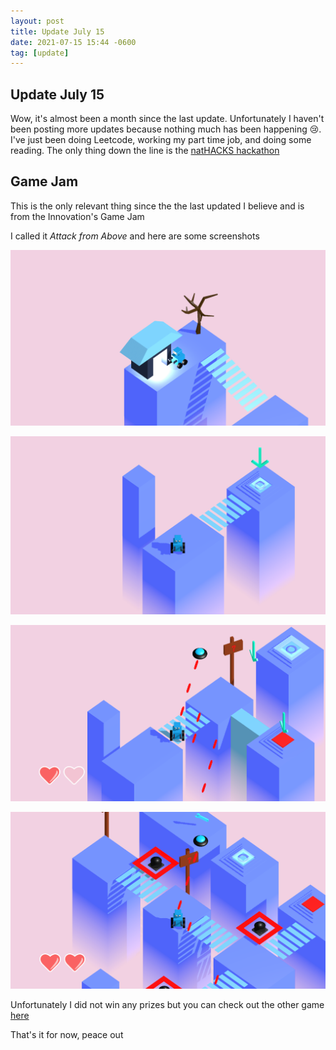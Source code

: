 ```yaml
---
layout: post
title: Update July 15
date: 2021-07-15 15:44 -0600
tag: [update]
---
```


## Update July 15

Wow, it's almost been a month since the last update. Unfortunately I haven't been posting more updates because nothing much has been happening 😢. I've just been doing Leetcode, working my part time job, and doing some reading. The only thing down the line is the [natHACKS hackathon](https://nathacks.devpost.com/)

## Game Jam

This is the only relevant thing since the the last updated I believe and is from the Innovation's Game Jam

I called it *Attack from Above* and here are some screenshots

![peace](../assets/img/game/peace.png)

![screen1](../assets/img/game/screen1.png)

![screen2](../assets/img/game/screen2.png)

![screen3](../assets/img/game/screen3.png)

Unfortunately I did not win any prizes but you can check out the other game [here](https://itch.io/jam/ij2021)

That's it for now, peace out


